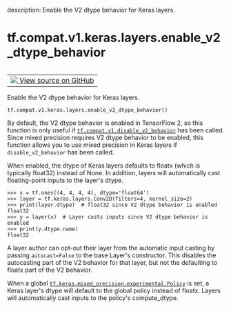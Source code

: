 description: Enable the V2 dtype behavior for Keras layers.

<div itemscope itemtype="http://developers.google.com/ReferenceObject">
<meta itemprop="name" content="tf.compat.v1.keras.layers.enable_v2_dtype_behavior" />
<meta itemprop="path" content="Stable" />
</div>

# tf.compat.v1.keras.layers.enable_v2_dtype_behavior

<!-- Insert buttons and diff -->

<table class="tfo-notebook-buttons tfo-api nocontent" align="left">
<td>
  <a target="_blank" href="https://github.com/tensorflow/tensorflow/blob/r2.3/tensorflow/python/keras/engine/base_layer_utils.py#L709-L741">
    <img src="https://www.tensorflow.org/images/GitHub-Mark-32px.png" />
    View source on GitHub
  </a>
</td>
</table>



Enable the V2 dtype behavior for Keras layers.

<pre class="devsite-click-to-copy prettyprint lang-py tfo-signature-link">
<code>tf.compat.v1.keras.layers.enable_v2_dtype_behavior()
</code></pre>



<!-- Placeholder for "Used in" -->

By default, the V2 dtype behavior is enabled in TensorFlow 2, so this function
is only useful if <a href="../../../../../tf/compat/v1/disable_v2_behavior.md"><code>tf.compat.v1.disable_v2_behavior</code></a> has been called. Since
mixed precision requires V2 dtype behavior to be enabled, this function allows
you to use mixed precision in Keras layers if `disable_v2_behavior` has been
called.

When enabled, the dtype of Keras layers defaults to floatx (which is typically
float32) instead of None. In addition, layers will automatically cast
floating-point inputs to the layer's dtype.

```
>>> x = tf.ones((4, 4, 4, 4), dtype='float64')
>>> layer = tf.keras.layers.Conv2D(filters=4, kernel_size=2)
>>> print(layer.dtype)  # float32 since V2 dtype behavior is enabled
float32
>>> y = layer(x)  # Layer casts inputs since V2 dtype behavior is enabled
>>> print(y.dtype.name)
float32
```

A layer author can opt-out their layer from the automatic input casting by
passing `autocast=False` to the base Layer's constructor. This disables the
autocasting part of the V2 behavior for that layer, but not the defaulting to
floatx part of the V2 behavior.

When a global <a href="../../../../../tf/keras/mixed_precision/experimental/Policy.md"><code>tf.keras.mixed_precision.experimental.Policy</code></a> is set, a Keras
layer's dtype will default to the global policy instead of floatx. Layers
will automatically cast inputs to the policy's compute_dtype.